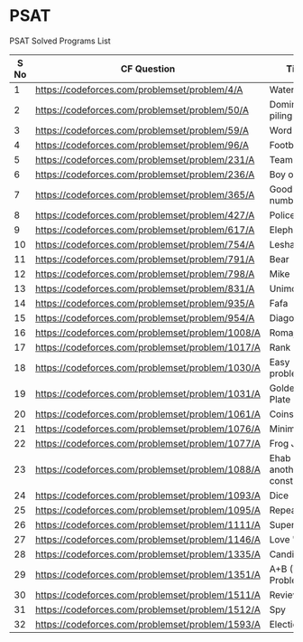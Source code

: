 # PSAT
PSAT Solved Programs List


| S No |	CF Question	| Title | Solution Link |
|---|---|---|---|
|	1	|	https://codeforces.com/problemset/problem/4/A	|	Watermelon	|	[Solution](https://codeforces.com/contest/4/submission/134878204) |
|	2	|	https://codeforces.com/problemset/problem/50/A	|	Domino piling	|	[Solution](https://codeforces.com/contest/50/submission/134969321) |
|	3	|	https://codeforces.com/problemset/problem/59/A	|	Word	|	[Solution](https://codeforces.com/contest/59/submission/143396484) |
|	4	|	https://codeforces.com/problemset/problem/96/A	|	Football	|	[Solution](https://codeforces.com/contest/96/submission/144506243) |
|	5	|	https://codeforces.com/problemset/problem/231/A	|	Team	|	[Solution](https://codeforces.com/contest/231/submission/155910714) |
|	6	|	https://codeforces.com/problemset/problem/236/A	|	Boy or girl	|	[Solution](https://codeforces.com/contest/236/submission/135061159) |
|	7	|	https://codeforces.com/problemset/problem/365/A	|	Good number	|	[Solution](https://codeforces.com/contest/365/submission/146332138) |
|	8	|	https://codeforces.com/problemset/problem/427/A	|	Police	|	[Solution](https://codeforces.com/contest/427/submission/145849371) |
|	9	|	https://codeforces.com/problemset/problem/617/A	|	Elephant	|	[Solution](https://codeforces.com/contest/617/submission/146311799) |
|	10	|	https://codeforces.com/problemset/problem/754/A	|	Lesha	|	[Solution](https://codeforces.com/contest/754/submission/156057477) |
|	11	|	https://codeforces.com/problemset/problem/791/A	|	Bear	|	[Solution](https://codeforces.com/contest/791/submission/136566843) |
|	12	|	https://codeforces.com/problemset/problem/798/A	|	Mike	|	[Solution](https://codeforces.com/contest/798/submission/141391975) |
|	13	|	https://codeforces.com/problemset/problem/831/A	|	Unimodal	|	[Solution](https://codeforces.com/contest/831/submission/144327181) |
|	14	|	https://codeforces.com/problemset/problem/935/A	|	Fafa	|	[Solution](https://codeforces.com/contest/935/submission/137297203) |
|	15	|	https://codeforces.com/problemset/problem/954/A	|	Diagonal	|	[Solution](https://codeforces.com/contest/954/submission/143322874) |
|	16	|	https://codeforces.com/problemset/problem/1008/A	|	Romaji	|	[Solution](https://codeforces.com/contest/1008/submission/136444649) |
|	17	|	https://codeforces.com/problemset/problem/1017/A	|	Rank	|	[Solution](https://codeforces.com/contest/1017/submission/137133442) |
|	18	|	https://codeforces.com/problemset/problem/1030/A	|	Easy problem	|	[Solution](https://codeforces.com/contest/1030/submission/135285337) |
|	19	|	https://codeforces.com/problemset/problem/1031/A	|	Golden Plate	|	[Solution](https://codeforces.com/contest/1031/submission/156063464) |
|	20	|	https://codeforces.com/problemset/problem/1061/A	|	Coins	|	[Solution](https://codeforces.com/contest/1061/submission/144492929) |
|	21	|	https://codeforces.com/problemset/problem/1076/A	|	Minimize	|	[Solution](https://codeforces.com/contest/1076/submission/141458899) |
|	22	|	https://codeforces.com/problemset/problem/1077/A	|	Frog Jump	|	[Solution](https://codeforces.com/contest/1077/submission/134863512) |
|	23	|	https://codeforces.com/problemset/problem/1088/A	|	Ehab & another construction	|	[Solution](https://codeforces.com/contest/1088/submission/146319208) |
|	24	|	https://codeforces.com/problemset/problem/1093/A	|	Dice	|	[Solution](https://codeforces.com/contest/1093/submission/156065509) |
|	25	|	https://codeforces.com/problemset/problem/1095/A	|	Repeat	|	[Solution](https://codeforces.com/contest/1095/submission/142010733) |
|	26	|	https://codeforces.com/problemset/problem/1111/A	|	Superhero	|	[Solution](https://codeforces.com/contest/1111/submission/141450889) |
|	27	|	https://codeforces.com/problemset/problem/1146/A	|	Love 'A'	|	[Solution](https://codeforces.com/contest/1146/submission/143395771) |
|	28	|	https://codeforces.com/problemset/problem/1335/A	|	Candies	|	[Solution](https://codeforces.com/contest/1335/submission/156068335) |
|	29	|	https://codeforces.com/problemset/problem/1351/A	|	A+B (Trial Problem)	|	[Solution](https://codeforces.com/contest/1351/submission/136796200) |
|	30	|	https://codeforces.com/problemset/problem/1511/A	|	Review	|	[Solution](https://codeforces.com/contest/1511/submission/145365929) |
|	31	|	https://codeforces.com/problemset/problem/1512/A	|	Spy	|	[Solution](https://codeforces.com/contest/1512/submission/145366372) |
|	32	|	https://codeforces.com/problemset/problem/1593/A	|	Elections	|	[Solution](https://codeforces.com/contest/1593/submission/137310106) |
